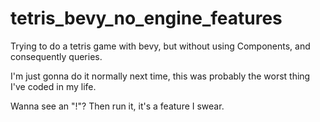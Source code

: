 # tetris_bevy_no_engine_features
Trying to do a tetris game with bevy, but without using Components, and consequently queries.

I'm just gonna do it normally next time, this was probably the worst thing I've coded in my life.

Wanna see an "!"? Then run it, it's a feature I swear.